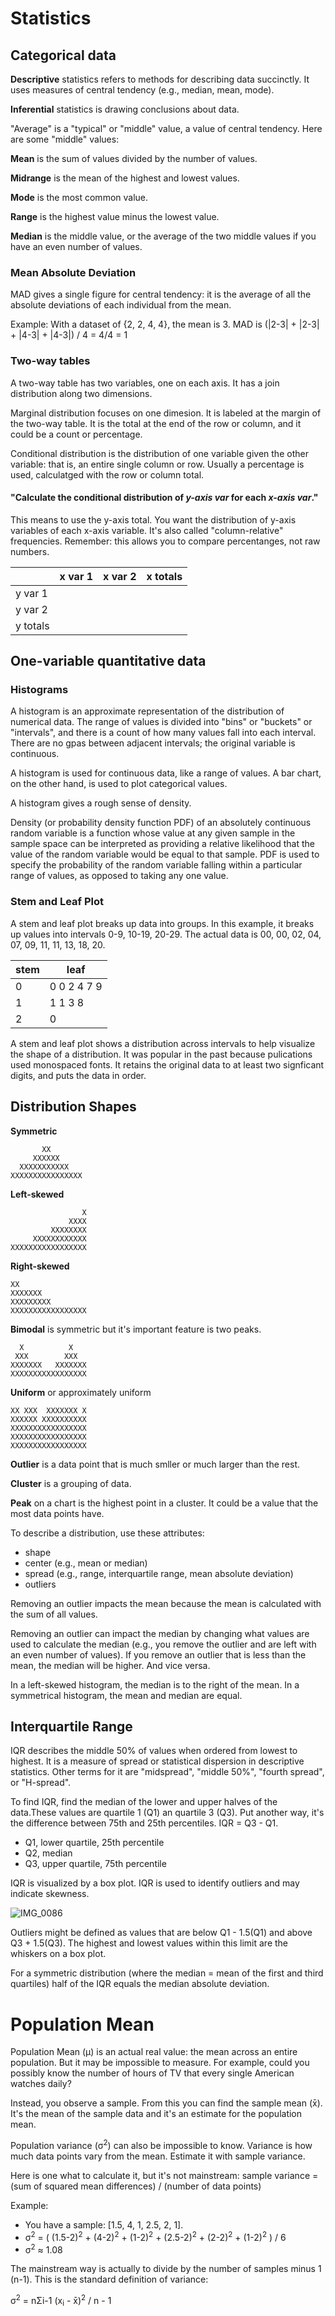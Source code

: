 # Statistics

## Categorical data

**Descriptive** statistics refers to methods for describing data succinctly. It uses measures of central tendency (e.g., median, mean, mode).

**Inferential** statistics is drawing conclusions about data.

"Average" is a "typical" or "middle" value, a value of central tendency. Here are some "middle" values:

**Mean** is the sum of values divided by the number of values.

**Midrange** is the mean of the highest and lowest values.

**Mode** is the most common value.

**Range** is the highest value minus the lowest value.

**Median** is the middle value, or the average of the two middle values if you have an even number of values.


### Mean Absolute Deviation

MAD gives a single figure for central tendency: it is the average of all the absolute deviations of each individual from the mean.

Example: With a dataset of {2, 2, 4, 4}, the mean is 3. MAD is 
(|2-3| + |2-3| + |4-3| + |4-3|) / 4 = 4/4 = 1

### Two-way tables

A two-way table has two variables, one on each axis. It has a join distribution along two dimensions.

Marginal distribution focuses on one dimesion. It is labeled at the margin of the two-way table. It is the total at the end of the row or column, and it could be a count or percentage.

Conditional distribution is the distribution of one variable given the other variable: that is, an entire single column or row. Usually a percentage is used, calculatged with the row or column total.

#### "Calculate the conditional distribution of _y-axis var_ for each _x-axis var_." 
This means to use the y-axis total. You want the distribution of y-axis variables of each x-axis variable. It's also called "column-relative" frequencies. Remember: this allows you to compare percentanges, not raw numbers.

| | x var 1 | x var 2 | x totals |
| --- | --- | --- | --- |
| y var 1 | | | |
| y var 2 | | | |
| y totals | | | |

## One-variable quantitative data

### Histograms

A histogram is an approximate representation of the distribution of numerical data. The range of values is divided into "bins" or "buckets" or "intervals", and there is a count of how many values fall into each interval. There are no gpas between adjacent intervals; the original variable is continuous.

A histogram is used for continuous data, like a range of values. A bar chart, on the other hand, is used to plot categorical values.

A histogram gives a rough sense of density.

Density (or probability density function PDF) of an absolutely continuous random variable is a function whose value at any given sample in the sample space can be interpreted as providing a relative likelihood that the value of the random variable would be equal to that sample. PDF is used to specify the probability of the random variable falling within a particular range of values, as opposed to taking any one value.

### Stem and Leaf Plot

A stem and leaf plot breaks up data into groups. In this example, it breaks up values into intervals 0-9, 10-19, 20-29. The actual data is 00, 00, 02, 04, 07, 09, 11, 11, 13, 18, 20.

| stem | leaf |
| --- | --- |
| 0 | 0 0 2 4 7 9 |
| 1 | 1 1 3 8 |
| 2 | 0 |

A stem and leaf plot shows a distribution across intervals to help visualize the shape of a distribution. It was popular in the past because pulications used monospaced fonts. It retains the original data to at least two signficant digits, and puts the data in order.

## Distribution Shapes


**Symmetric**
```
       XX
     XXXXXX
  XXXXXXXXXXX
XXXXXXXXXXXXXXXX
```

**Left-skewed**
```
                X
             XXXX
         XXXXXXXX
     XXXXXXXXXXXX
XXXXXXXXXXXXXXXXX
```

**Right-skewed**
```
XX
XXXXXXX
XXXXXXXXX
XXXXXXXXXXXXXXXXX
```

**Bimodal** is symmetric but it's important feature is two peaks.
```
  X          X
 XXX        XXX
XXXXXXX   XXXXXXX
XXXXXXXXXXXXXXXXX
```

**Uniform** or approximately uniform
```
XX XXX  XXXXXXX X
XXXXXX XXXXXXXXXX
XXXXXXXXXXXXXXXXX
XXXXXXXXXXXXXXXXX
XXXXXXXXXXXXXXXXX
```
**Outlier** is a data point that is much smller or much larger than the rest.

**Cluster** is a grouping of data.

**Peak** on a chart is the highest point in a cluster. It could be a value that the most data points have.

To describe a distribution, use these attributes:
- shape
- center (e.g., mean or median)
- spread (e.g., range, interquartile range, mean absolute deviation)
- outliers

Removing an outlier impacts the mean because the mean is calculated with the sum of all values.

Removing an outlier can impact the median by changing what values are used to calculate the median (e.g., you remove the outlier and are left with an even number of values). If you remove an outlier that is less than the mean, the median will be higher. And vice versa.

In a left-skewed histogram, the median is to the right of the mean. In a symmetrical histogram, the mean and median are equal.

## Interquartile Range

IQR describes the middle 50% of values when ordered from lowest to highest. It is a measure of spread or statistical dispersion in descriptive statistics. Other terms for it are "midspread", "middle 50%", "fourth spread", or "H-spread".

To find IQR, find the median of the lower and upper halves of the data.These values are quartile 1 (Q1) an quartile 3 (Q3). Put another way, it's the difference between 75th and 25th percentiles. IQR = Q3 - Q1.

- Q1, lower quartile, 25th percentile
- Q2, median
- Q3, upper quartile, 75th percentile

IQR is visualized by a box plot. IQR is used to identify outliers and may indicate skewness.

![IMG_0086](https://github.com/pzzd/statistics-probability/assets/5471867/933d0209-e317-4c27-b9c5-4a7bfdeee5f2)

Outliers might be defined as values that are below Q1 - 1.5(Q1) and above Q3 + 1.5(Q3). The highest and lowest values within this limit are the whiskers on a box plot.

For a symmetric distribution (where the median = mean of the first and third quartiles) half of the IQR equals the median absolute deviation.

# Population Mean

Population Mean (μ) is an actual real value: the mean across an entire population.  But it may be impossible to measure. For example, could you possibly know the number of hours of TV that every single American watches daily?

Instead, you observe a sample. From this you can find the sample mean (x̄). It's the mean of the sample data and it's an estimate for the population mean.

Population variance (σ<sup>2</sup>) can also be impossible to know. Variance is how much data points vary from the mean. Estimate it with sample variance. 

Here is one what to calculate it, but it's not mainstream: sample variance = (sum of squared mean differences) / (number of data points)

Example: 
- You have a sample: \[1.5, 4, 1, 2.5, 2, 1\].
- σ<sup>2</sup> = ( (1.5-2)<sup>2</sup> + (4-2)<sup>2</sup> + (1-2)<sup>2</sup> + (2.5-2)<sup>2</sup> + (2-2)<sup>2</sup> + (1-2)<sup>2</sup> ) / 6
- σ<sup>2</sup> ≈ 1.08

The mainstream way is actually to divide by the number of samples minus 1 (n-1). This is the standard definition of variance:

σ<sup>2</sup> = nΣi-1 (x<sub>i</sub> - x̄)<sup>2</sup> / n - 1
